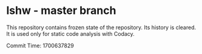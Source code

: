 # lshw - master branch

This repository contains frozen state of the repository.
Its history is cleared. It is used only for static code
analysis with Codacy.

Commit Time: 1700637829